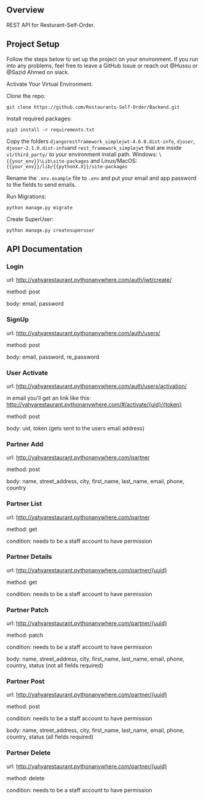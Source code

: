 ## Overview

REST API for Resturant-Self-Order.

## Project Setup

Follow the steps below to set up the project on your environment. If you run into any problems, feel free to leave a 
GitHub Issue or reach out @Hussu or @Sazid Ahmed on slack.

Activate Your Virtual Environment.

Clone the repo:
```shell
git clone https://github.com/Restaurants-Self-Order/Backend.git
```

Install required packages:
```shell
pip3 install -r requirements.txt
```

Copy the folders `djangorestframework_simplejwt-4.6.0.dist-info`, `djoser`, `djoser-2.1.0.dist-info`and `rest_framework_simplejwt` that are inside `v1/third_party/` to your environment install path. Windows: `\{{your_env}}\Lib\site-packages` and Linux/MacOS: `{{your_env}}/lib/{{pythonX.X}}/site-packages`

Rename the `.env.example` file to `.env` and put your email and app password to the fields to send emails.

Run Migrations:
```shell
python manage.py migrate
```

Create SuperUser:
```shell
python manage.py createsuperuser
```

## API Documentation
### Login
url: http://yahyarestaurant.pythonanywhere.com/auth/jwt/create/

method: post

body: email, password

### SignUp
url: http://yahyarestaurant.pythonanywhere.com/auth/users/

method: post

body: email, password, re_password

### User Activate
url: http://yahyarestaurant.pythonanywhere.com/auth/users/activation/

in email you'll get an link like this: http://yahyarestaurant.pythonanywhere.com/#/activate/{uid}/{token}

method: post

body: uid, token (gets sent to the users email address)

### Partner Add
url: http://yahyarestaurant.pythonanywhere.com/partner

method: post

body: name, street_address, city, first_name, last_name, email, phone, country

### Partner List
url: http://yahyarestaurant.pythonanywhere.com/partner

method: get

condition: needs to be a staff account to have permission

### Partner Details
url: http://yahyarestaurant.pythonanywhere.com/partner/{uuid}

method: get

condition: needs to be a staff account to have permission

### Partner Patch
url: http://yahyarestaurant.pythonanywhere.com/partner/{uuid}

method: patch

condition: needs to be a staff account to have permission

body: name, street_address, city, first_name, last_name, email, phone, country, status (not all fields required)

### Partner Post
url: http://yahyarestaurant.pythonanywhere.com/partner/{uuid}

method: post

condition: needs to be a staff account to have permission

body: name, street_address, city, first_name, last_name, email, phone, country, status (all fields required)

### Partner Delete
url: http://yahyarestaurant.pythonanywhere.com/partner/{uuid}

method: delete

condition: needs to be a staff account to have permission